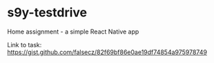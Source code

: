 # s9y-testdrive
Home assignment - a simple React Native app

Link to task: https://gist.github.com/falsecz/82f69bf86e0ae19df74854a975978749

